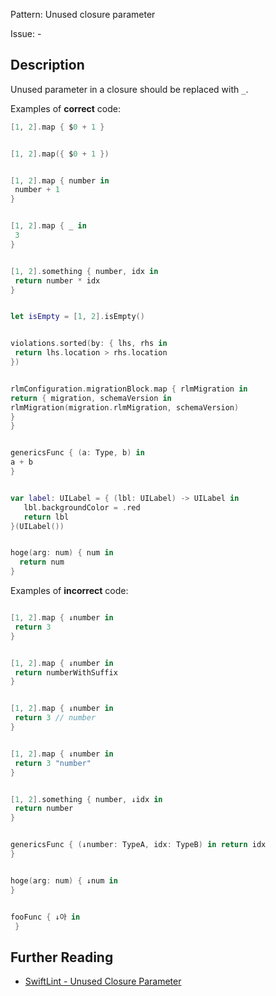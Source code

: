 Pattern: Unused closure parameter

Issue: -

## Description

Unused parameter in a closure should be replaced with `_`.

Examples of **correct** code:
```swift
[1, 2].map { $0 + 1 }


[1, 2].map({ $0 + 1 })


[1, 2].map { number in
 number + 1 
}


[1, 2].map { _ in
 3 
}


[1, 2].something { number, idx in
 return number * idx
}


let isEmpty = [1, 2].isEmpty()


violations.sorted(by: { lhs, rhs in 
 return lhs.location > rhs.location
})


rlmConfiguration.migrationBlock.map { rlmMigration in
return { migration, schemaVersion in
rlmMigration(migration.rlmMigration, schemaVersion)
}
}


genericsFunc { (a: Type, b) in
a + b
}


var label: UILabel = { (lbl: UILabel) -> UILabel in
   lbl.backgroundColor = .red
   return lbl
}(UILabel())


hoge(arg: num) { num in
  return num
}

```
Examples of **incorrect** code:
```swift

[1, 2].map { ↓number in
 return 3
}


[1, 2].map { ↓number in
 return numberWithSuffix
}


[1, 2].map { ↓number in
 return 3 // number
}


[1, 2].map { ↓number in
 return 3 "number"
}


[1, 2].something { number, ↓idx in
 return number
}


genericsFunc { (↓number: TypeA, idx: TypeB) in return idx
}


hoge(arg: num) { ↓num in
}


fooFunc { ↓아 in
 }

```

## Further Reading

* [SwiftLint - Unused Closure Parameter](https://realm.github.io/SwiftLint/unused_closure_parameter.html)